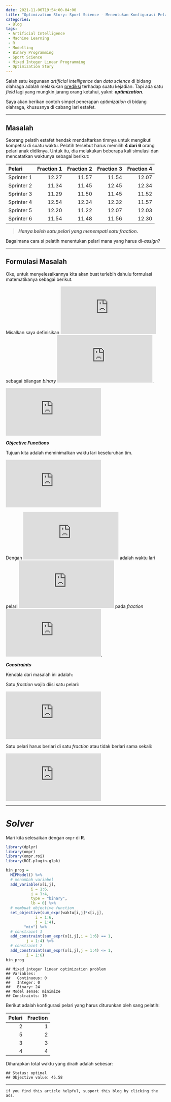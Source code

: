 ```yaml
---
date: 2021-11-06T19:54:00-04:00
title: "Optimization Story: Sport Science - Menentukan Konfigurasi Pelari Estafet"
categories:
 - Blog
tags:
 - Artificial Intelligence
 - Machine Learning
 - R
 - Modelling
 - Binary Programming
 - Sport Science
 - Mixed Integer Linear Programming
 - Optimization Story
---
```


Salah satu kegunaan *artificial intelligence* dan *data science* di
bidang olahraga adalah melakukan
[prediksi](https://ikanx101.com/blog/prediksi-EPL/) terhadap suatu
kejadian. Tapi ada satu *field* lagi yang mungkin jarang orang ketahui,
yakni: ***optimization***.

Saya akan berikan contoh simpel penerapan *optimization* di bidang
olahraga, khususnya di cabang lari estafet.

-----

## Masalah

Seorang pelatih estafet hendak mendaftarkan timnya untuk mengikuti
kompetisi di suatu waktu. Pelatih tersebut harus memilih **4 dari 6**
orang pelari anak didiknya. Untuk itu, dia melakukan beberapa kali
simulasi dan mencatatkan waktunya sebagai berikut:

| Pelari     | Fraction 1 | Fraction 2 | Fraction 3 | Fraction 4 |
| :--------- | ---------: | ---------: | ---------: | ---------: |
| Sprinter 1 |      12.27 |      11.57 |      11.54 |      12.07 |
| Sprinter 2 |      11.34 |      11.45 |      12.45 |      12.34 |
| Sprinter 3 |      11.29 |      11.50 |      11.45 |      11.52 |
| Sprinter 4 |      12.54 |      12.34 |      12.32 |      11.57 |
| Sprinter 5 |      12.20 |      11.22 |      12.07 |      12.03 |
| Sprinter 6 |      11.54 |      11.48 |      11.56 |      12.30 |

> ***Hanya boleh satu pelari yang menempati satu fraction.***

Bagaimana cara si pelatih menentukan pelari mana yang harus di-*assign*?

-----

## Formulasi Masalah

Oke, untuk menyelesaikannya kita akan buat terlebih dahulu formulasi
matematikanya sebagai berikut.

Misalkan saya definisikan
![x\_{ij}](https://latex.codecogs.com/png.latex?x_%7Bij%7D "x_{ij}")
sebagai bilangan *binary*
![\[0,1\]](https://latex.codecogs.com/png.latex?%5B0%2C1%5D "[0,1]").

  
![x\_{ij} = \\left\\{\\begin{matrix}
1, \\text{ jika pelari i lari di fraction j} \\\\ 0, \\text{ pelari i
tidak dipilih pada fraction j} 
\\end{matrix}\\right.](https://latex.codecogs.com/png.latex?x_%7Bij%7D%20%3D%20%5Cleft%5C%7B%5Cbegin%7Bmatrix%7D%0A1%2C%20%5Ctext%7B%20jika%20pelari%20i%20lari%20di%20fraction%20j%7D%20%5C%5C%200%2C%20%5Ctext%7B%20pelari%20i%20tidak%20dipilih%20pada%20fraction%20j%7D%20%0A%5Cend%7Bmatrix%7D%5Cright.
"x_{ij} = \\left\\{\\begin{matrix}
1, \\text{ jika pelari i lari di fraction j} \\\\ 0, \\text{ pelari i tidak dipilih pada fraction j} 
\\end{matrix}\\right.")  

***Objective Functions***

Tujuan kita adalah meminimalkan waktu lari keseluruhan tim.

  
![\\min \\sum\_{j=1}^4 \\sum\_{i=1}^6 t\_{ij}
x\_{ij}](https://latex.codecogs.com/png.latex?%5Cmin%20%5Csum_%7Bj%3D1%7D%5E4%20%5Csum_%7Bi%3D1%7D%5E6%20t_%7Bij%7D%20x_%7Bij%7D
"\\min \\sum_{j=1}^4 \\sum_{i=1}^6 t_{ij} x_{ij}")  

Dengan ![t\_{ij}](https://latex.codecogs.com/png.latex?t_%7Bij%7D
"t_{ij}") adalah waktu lari pelari
![i](https://latex.codecogs.com/png.latex?i "i") pada *fraction*
![j](https://latex.codecogs.com/png.latex?j "j").

***Constraints***

Kendala dari masalah ini adalah:

Satu *fraction* wajib diisi satu pelari:

  
![\\sum\_{i=1}^6 x\_{ij} = 1, \\forall j, 1 \\leq j
\\leq 4](https://latex.codecogs.com/png.latex?%5Csum_%7Bi%3D1%7D%5E6%20x_%7Bij%7D%20%3D%201%2C%20%5Cforall%20j%2C%201%20%5Cleq%20j%20%5Cleq%204
"\\sum_{i=1}^6 x_{ij} = 1, \\forall j, 1 \\leq j \\leq 4")  

Satu pelari harus berlari di satu *fraction* atau tidak berlari sama
sekali:

  
![\\sum\_{j=1}^4 x\_{ij} \\leq 1, \\forall i \\in 1 \\leq i
\\leq 6](https://latex.codecogs.com/png.latex?%5Csum_%7Bj%3D1%7D%5E4%20x_%7Bij%7D%20%5Cleq%201%2C%20%5Cforall%20i%20%5Cin%201%20%5Cleq%20i%20%5Cleq%206
"\\sum_{j=1}^4 x_{ij} \\leq 1, \\forall i \\in 1 \\leq i \\leq 6")  

-----

# *Solver*

Mari kita selesaikan dengan `ompr` di **R**.

``` r
library(dplyr)
library(ompr)
library(ompr.roi)
library(ROI.plugin.glpk)

bin_prog = 
  MIPModel() %>%
  # menambah variabel
  add_variable(x[i,j],
           i = 1:6,
           j = 1:4,
           type = "binary",
           lb = 0) %>%
  # membuat objective function
  set_objective(sum_expr(waktu[i,j]*x[i,j],
             i = 1:6,
             j = 1:4),
        "min") %>%
  # constraint 1
  add_constraint(sum_expr(x[i,j],i = 1:6) == 1,
         j = 1:4) %>%
  # constraint 2
  add_constraint(sum_expr(x[i,j],j = 1:4) <= 1,
         i = 1:6) 
bin_prog 
```

    ## Mixed integer linear optimization problem
    ## Variables:
    ##   Continuous: 0 
    ##   Integer: 0 
    ##   Binary: 24 
    ## Model sense: minimize 
    ## Constraints: 10

Berikut adalah konfigurasi pelari yang harus diturunkan oleh sang
pelatih:

| Pelari | Fraction |
| -----: | -------: |
|      2 |        1 |
|      5 |        2 |
|      3 |        3 |
|      4 |        4 |

Diharapkan total waktu yang diraih adalah sebesar:

    ## Status: optimal
    ## Objective value: 45.58

-----

`if you find this article helpful, support this blog by clicking the
ads.`
